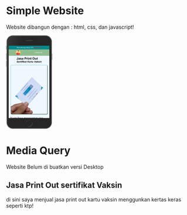 # Simple Website
Website dibangun dengan :
html, css, dan javascript!

<img src="image/example.png" width="25%">
<br>

# Media Query
Website Belum di buatkan versi Desktop

## Jasa Print Out sertifikat Vaksin
di sini saya menjual jasa print out kartu vaksin menggunkan kertas keras seperti ktp!
